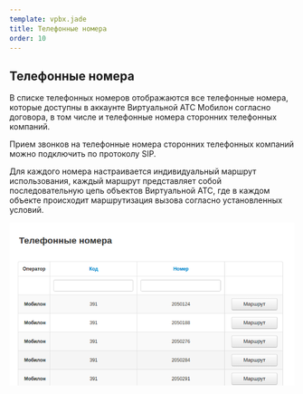 ```yaml
--- 
template: vpbx.jade
title: Телефонные номера
order: 10
---
```


## Телефонные номера

В списке телефонных номеров отображаются все телефонные номера, которые доступны в аккаунте Виртуальной АТС Мобилон согласно договора, в том числе и телефонные номера сторонних телефонных компаний. 

Прием звонков на телефонные номера сторонних телефонных компаний можно подключить по протоколу SIP.

Для каждого номера настраивается индивидуальный маршрут использования, каждый маршрут представляет собой последовательную цепь объектов Виртуальной АТС, где в каждом объекте происходит маршрутизация вызова согласно установленных условий.

![](images/numbers_1.png)
